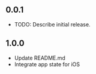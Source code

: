 ## 0.0.1

* TODO: Describe initial release.

## 1.0.0

* Update README.md
* Integrate app state for iOS

